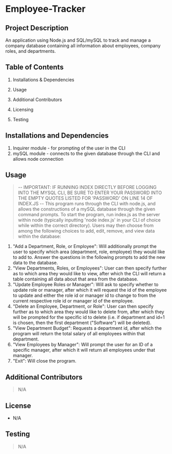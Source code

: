 # Employee-Tracker

## Project Description 

An application using Node.js and SQL/mySQL to track and manage a company database containing all information about employees, company roles, and departments. 

## Table of Contents 

1. Installations & Dependencies 

2. Usage 

3. Additional Contributors 

4. Licensing 

5. Testing

## Installations and Dependencies 

1. Inquirer module - for prompting of the user in the CLI
2. mySQL module - connects to the given database through the CLI and allows node connection

## Usage 

> -- IMPORTANT: IF RUNNING INDEX DIRECTLY BEFORE LOGGING INTO THE MYSQL CLI, BE SURE TO ENTER YOUR PASSWORD INTO THE EMPTY QUOTES LISTED FOR 'PASSWORD' ON LINE 14 OF INDEX.JS --
> This program runs through the CLI with node.js, and allows the constructions of a mySQL database through the given command prompts. To start the program, run index.js as the server within node (typically inputting 'node index.js' in your CLI of choice while within the correct directory). Users may then choose from among the following choices to add, edit, remove, and view data within the database:
1. "Add a Department, Role, or Employee": Will additionally prompt the user to specify which area (department, role, employee) they would like to add to. Answer the questions in the following prompts to add the new data to the database.
2. "View Departments, Roles, or Employees": User can then specify further as to which area they would like to view, after which the CLI will return a table containing all data about that area from the database.
3. "Update Employee Roles or Manager": Will ask to specify whether to update role or manager, after which it will request the id of the employee to update and either the role id or manager id to change to from the current respective role id or manager id of the employee.
4. "Delete an Employee, Department, or Role": User can then specify further as to which area they would like to delete from, after which they will be prompted for the specific id to delete (i.e. if department and id=1 is chosen, then the first department ("Software") will be deleted).
5. "View Department Budget": Requests a department id, after which the program will return the total salary of all employees within that department.
6. "View Employees by Manager": Will prompt the user for an ID of a specific manager, after which it will return all employees under that manager.
7. "Exit": Will close the program.


## Additional Contributors 

> N/A

## License 

* N/A

## Testing 

> N/A
